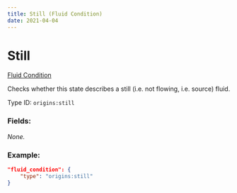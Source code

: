 ```yaml
---
title: Still (Fluid Condition)
date: 2021-04-04
---
```


# Still

[Fluid Condition](../fluid_conditions.md)

Checks whether this state describes a still (i.e. not flowing, i.e. source) fluid.

Type ID: `origins:still`

### Fields:

_None._

### Example:
```json
"fluid_condition": {
    "type": "origins:still"
}
```